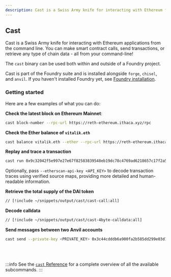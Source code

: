```yaml
---
description: Cast is a Swiss Army knife for interacting with Ethereum from the command line - send transactions, call contracts, and retrieve chain data.
---
```


## Cast

Cast is a Swiss Army knife for interacting with Ethereum applications from the command line. You can make smart contract calls, send transactions, or retrieve any type of chain data - all from your command-line!

The `cast` binary can be used both within and outside of a Foundry project.

Cast is part of the Foundry suite and is installed alongside `forge`, `chisel`, and `anvil`. If you haven't installed Foundry
yet, see [Foundry installation](/introduction/installation).

### Getting started

Here are a few examples of what you can do:

**Check the latest block on Ethereum Mainnet**:

```sh
cast block-number --rpc-url https://reth-ethereum.ithaca.xyz/rpc
```

**Check the Ether balance of `vitalik.eth`**

```sh
cast balance vitalik.eth --ether --rpc-url https://reth-ethereum.ithaca.xyz/rpc
```

**Replay and trace a transaction**

```sh
cast run 0x9c32042f5e997e27e67f82583839548eb19dc78c4769ad6218657c17f2a5ed31 --rpc-url https://reth-ethereum.ithaca.xyz/rpc
```

Optionally, pass `--etherscan-api-key <API_KEY>` to decode transaction traces using verified source maps, providing more detailed and human-readable information.

**Retrieve the total supply of the DAI token**

```sh
// [!include ~/snippets/output/cast/cast-call:all]
```

**Decode calldata**

```sh
// [!include ~/snippets/output/cast/cast-4byte-calldata:all]
```

**Send messages between two Anvil accounts**

```sh
cast send --private-key <PRIVATE_KEY> 0x3c44cdddb6a900fa2b585dd299e03d12fa4293bc $(cast from-utf8 "hello world") --rpc-url http://127.0.0.1:8545/
```

<br></br>

:::info
See the [`cast` Reference](/cast/reference/overview) for a complete overview of all the available subcommands.
:::
